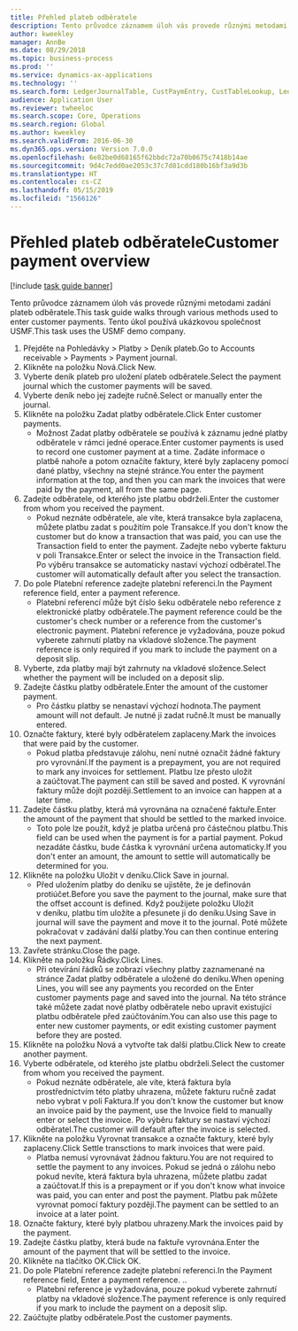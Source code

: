 ```yaml
---
title: Přehled plateb odběratele
description: Tento průvodce záznamem úloh vás provede různými metodami zadání plateb odběratele.
author: kweekley
manager: AnnBe
ms.date: 08/29/2018
ms.topic: business-process
ms.prod: ''
ms.service: dynamics-ax-applications
ms.technology: ''
ms.search.form: LedgerJournalTable, CustPaymEntry, CustTableLookup, LedgerJournalTransCustPaym, CustOpenTrans, BankAccountTableLookUp
audience: Application User
ms.reviewer: twheeloc
ms.search.scope: Core, Operations
ms.search.region: Global
ms.author: kweekley
ms.search.validFrom: 2016-06-30
ms.dyn365.ops.version: Version 7.0.0
ms.openlocfilehash: 6e82be0d68165f62bbdc72a70b0675c7418b14ae
ms.sourcegitcommit: 9d4c7edd0ae2053c37c7d81cdd180b16bf3a9d3b
ms.translationtype: HT
ms.contentlocale: cs-CZ
ms.lasthandoff: 05/15/2019
ms.locfileid: "1566126"
---
```

# <a name="customer-payment-overview"></a><span data-ttu-id="8eaf8-103">Přehled plateb odběratele</span><span class="sxs-lookup"><span data-stu-id="8eaf8-103">Customer payment overview</span></span>

[!include [task guide banner](../../includes/task-guide-banner.md)]

<span data-ttu-id="8eaf8-104">Tento průvodce záznamem úloh vás provede různými metodami zadání plateb odběratele.</span><span class="sxs-lookup"><span data-stu-id="8eaf8-104">This task guide walks through various methods used to enter customer payments.</span></span> <span data-ttu-id="8eaf8-105">Tento úkol používá ukázkovou společnost USMF.</span><span class="sxs-lookup"><span data-stu-id="8eaf8-105">This task uses the USMF demo company.</span></span>

1. <span data-ttu-id="8eaf8-106">Přejděte na Pohledávky > Platby > Deník plateb.</span><span class="sxs-lookup"><span data-stu-id="8eaf8-106">Go to Accounts receivable > Payments > Payment journal.</span></span>
2. <span data-ttu-id="8eaf8-107">Klikněte na položku Nová.</span><span class="sxs-lookup"><span data-stu-id="8eaf8-107">Click New.</span></span>
3. <span data-ttu-id="8eaf8-108">Vyberte deník plateb pro uložení plateb odběratele.</span><span class="sxs-lookup"><span data-stu-id="8eaf8-108">Select the payment journal which the customer payments will be saved.</span></span>
4. <span data-ttu-id="8eaf8-109">Vyberte deník nebo jej zadejte ručně.</span><span class="sxs-lookup"><span data-stu-id="8eaf8-109">Select or manually enter the journal.</span></span>
5. <span data-ttu-id="8eaf8-110">Klikněte na položku Zadat platby odběratele.</span><span class="sxs-lookup"><span data-stu-id="8eaf8-110">Click Enter customer payments.</span></span>
    * <span data-ttu-id="8eaf8-111">Možnost Zadat platby odběratele se používá k záznamu jedné platby odběratele v rámci jedné operace.</span><span class="sxs-lookup"><span data-stu-id="8eaf8-111">Enter customer payments is used to record one customer payment at a time.</span></span> <span data-ttu-id="8eaf8-112">Zadáte informace o platbě nahoře a potom označíte faktury, které byly zaplaceny pomocí dané platby, všechny na stejné stránce.</span><span class="sxs-lookup"><span data-stu-id="8eaf8-112">You enter the payment information at the top, and then you can mark the invoices that were paid by the payment, all from the same page.</span></span>  
6. <span data-ttu-id="8eaf8-113">Zadejte odběratele, od kterého jste platbu obdrželi.</span><span class="sxs-lookup"><span data-stu-id="8eaf8-113">Enter the customer from whom you received the payment.</span></span>
    * <span data-ttu-id="8eaf8-114">Pokud neznáte odběratele, ale víte, která transakce byla zaplacena, můžete platbu zadat s použitím pole Transakce.</span><span class="sxs-lookup"><span data-stu-id="8eaf8-114">If you don't know the customer but do know a transaction that was paid, you can use the Transaction field to enter the payment.</span></span> <span data-ttu-id="8eaf8-115">Zadejte nebo vyberte fakturu v poli Transakce.</span><span class="sxs-lookup"><span data-stu-id="8eaf8-115">Enter or select the invoice in the Transaction field.</span></span> <span data-ttu-id="8eaf8-116">Po výběru transakce se automaticky nastaví výchozí odběratel.</span><span class="sxs-lookup"><span data-stu-id="8eaf8-116">The customer will automatically default after you select the transaction.</span></span>  
7. <span data-ttu-id="8eaf8-117">Do pole Platební reference zadejte platební referenci.</span><span class="sxs-lookup"><span data-stu-id="8eaf8-117">In the Payment reference field, enter a payment reference.</span></span>
    * <span data-ttu-id="8eaf8-118">Platební referencí může být číslo šeku odběratele nebo reference z elektronické platby odběratele.</span><span class="sxs-lookup"><span data-stu-id="8eaf8-118">The payment reference could be the customer's check number or a reference from the customer's electronic payment.</span></span> <span data-ttu-id="8eaf8-119">Platební reference je vyžadována, pouze pokud vyberete zahrnutí platby na vkladové složence.</span><span class="sxs-lookup"><span data-stu-id="8eaf8-119">The payment reference is only required if you mark to include the payment on a deposit slip.</span></span>  
8. <span data-ttu-id="8eaf8-120">Vyberte, zda platby mají být zahrnuty na vkladové složence.</span><span class="sxs-lookup"><span data-stu-id="8eaf8-120">Select whether the payment will be included on a deposit slip.</span></span> 
9. <span data-ttu-id="8eaf8-121">Zadejte částku platby odběratele.</span><span class="sxs-lookup"><span data-stu-id="8eaf8-121">Enter the amount of the customer payment.</span></span>
    * <span data-ttu-id="8eaf8-122">Pro částku platby se nenastaví výchozí hodnota.</span><span class="sxs-lookup"><span data-stu-id="8eaf8-122">The payment amount will not default.</span></span> <span data-ttu-id="8eaf8-123">Je nutné ji zadat ručně.</span><span class="sxs-lookup"><span data-stu-id="8eaf8-123">It must be manually entered.</span></span>  
10. <span data-ttu-id="8eaf8-124">Označte faktury, které byly odběratelem zaplaceny.</span><span class="sxs-lookup"><span data-stu-id="8eaf8-124">Mark the invoices that were paid by the customer.</span></span>
    * <span data-ttu-id="8eaf8-125">Pokud platba představuje zálohu, není nutné označit žádné faktury pro vyrovnání.</span><span class="sxs-lookup"><span data-stu-id="8eaf8-125">If the payment is a prepayment, you are not required to mark any invoices for settlement.</span></span> <span data-ttu-id="8eaf8-126">Platbu lze přesto uložit a zaúčtovat.</span><span class="sxs-lookup"><span data-stu-id="8eaf8-126">The payment can still be saved and posted.</span></span> <span data-ttu-id="8eaf8-127">K vyrovnání faktury může dojít později.</span><span class="sxs-lookup"><span data-stu-id="8eaf8-127">Settlement to an invoice can happen at a later time.</span></span>  
11. <span data-ttu-id="8eaf8-128">Zadejte částku platby, která má vyrovnána na označené faktuře.</span><span class="sxs-lookup"><span data-stu-id="8eaf8-128">Enter the amount of the payment that should be settled to the marked invoice.</span></span> 
    * <span data-ttu-id="8eaf8-129">Toto pole lze použít, když je platba určená pro částečnou platbu.</span><span class="sxs-lookup"><span data-stu-id="8eaf8-129">This field can be used when the payment is for a partial payment.</span></span> <span data-ttu-id="8eaf8-130">Pokud nezadáte částku, bude částka k vyrovnání určena automaticky.</span><span class="sxs-lookup"><span data-stu-id="8eaf8-130">If you don't enter an amount, the amount to settle will automatically be determined for you.</span></span>  
12. <span data-ttu-id="8eaf8-131">Klikněte na položku Uložit v deníku.</span><span class="sxs-lookup"><span data-stu-id="8eaf8-131">Click Save in journal.</span></span>
    * <span data-ttu-id="8eaf8-132">Před uložením platby do deníku se ujistěte, že je definován protiúčet.</span><span class="sxs-lookup"><span data-stu-id="8eaf8-132">Before you save the payment to the journal, make sure that the offset account is defined.</span></span> <span data-ttu-id="8eaf8-133">Když použijete položku Uložit v deníku, platbu tím uložíte a přesunete ji do deníku.</span><span class="sxs-lookup"><span data-stu-id="8eaf8-133">Using Save in journal will save the payment and move it to the journal.</span></span> <span data-ttu-id="8eaf8-134">Poté můžete pokračovat v zadávání další platby.</span><span class="sxs-lookup"><span data-stu-id="8eaf8-134">You can then continue entering the next payment.</span></span>  
13. <span data-ttu-id="8eaf8-135">Zavřete stránku.</span><span class="sxs-lookup"><span data-stu-id="8eaf8-135">Close the page.</span></span>
14. <span data-ttu-id="8eaf8-136">Klikněte na položku Řádky.</span><span class="sxs-lookup"><span data-stu-id="8eaf8-136">Click Lines.</span></span>
    * <span data-ttu-id="8eaf8-137">Při otevírání řádků se zobrazí všechny platby zaznamenané na stránce Zadat platby odběratele a uložené do deníku.</span><span class="sxs-lookup"><span data-stu-id="8eaf8-137">When opening Lines, you will see any payments you recorded on the Enter customer payments page and saved into the journal.</span></span> <span data-ttu-id="8eaf8-138">Na této stránce také můžete zadat nové platby odběratele nebo upravit existující platbu odběratele před zaúčtováním.</span><span class="sxs-lookup"><span data-stu-id="8eaf8-138">You can also use this page to enter new customer payments, or edit existing customer payment before they are posted.</span></span>  
15. <span data-ttu-id="8eaf8-139">Klikněte na položku Nová a vytvořte tak další platbu.</span><span class="sxs-lookup"><span data-stu-id="8eaf8-139">Click New to create another payment.</span></span> 
16. <span data-ttu-id="8eaf8-140">Vyberte odběratele, od kterého jste platbu obdrželi.</span><span class="sxs-lookup"><span data-stu-id="8eaf8-140">Select the customer from whom you received the payment.</span></span>
    * <span data-ttu-id="8eaf8-141">Pokud neznáte odběratele, ale víte, která faktura byla prostřednictvím této platby uhrazena, můžete fakturu ručně zadat nebo vybrat v poli Faktura.</span><span class="sxs-lookup"><span data-stu-id="8eaf8-141">If you don't know the customer but know an invoice paid by the payment, use the Invoice field to manually enter or select the invoice.</span></span> <span data-ttu-id="8eaf8-142">Po výběru faktury se nastaví výchozí odběratel.</span><span class="sxs-lookup"><span data-stu-id="8eaf8-142">The customer will default after the invoice is selected.</span></span>  
17. <span data-ttu-id="8eaf8-143">Klikněte na položku Vyrovnat transakce a označte faktury, které byly zaplaceny.</span><span class="sxs-lookup"><span data-stu-id="8eaf8-143">Click Settle transctions to mark invoices that were paid.</span></span>
    * <span data-ttu-id="8eaf8-144">Platba nemusí vyrovnávat žádnou fakturu.</span><span class="sxs-lookup"><span data-stu-id="8eaf8-144">You are not required to settle the payment to any invoices.</span></span> <span data-ttu-id="8eaf8-145">Pokud se jedná o zálohu nebo pokud nevíte, která faktura byla uhrazena, můžete platbu zadat a zaúčtovat.</span><span class="sxs-lookup"><span data-stu-id="8eaf8-145">If this is a prepayment or if you don't know what invoice was paid, you can enter and post the payment.</span></span> <span data-ttu-id="8eaf8-146">Platbu pak můžete vyrovnat pomocí faktury později.</span><span class="sxs-lookup"><span data-stu-id="8eaf8-146">The payment can be settled to an invoice at a later point.</span></span>  
18. <span data-ttu-id="8eaf8-147">Označte faktury, které byly platbou uhrazeny.</span><span class="sxs-lookup"><span data-stu-id="8eaf8-147">Mark the invoices paid by the payment.</span></span> 
19. <span data-ttu-id="8eaf8-148">Zadejte částku platby, která bude na faktuře vyrovnána.</span><span class="sxs-lookup"><span data-stu-id="8eaf8-148">Enter the amount of the payment that will be settled to the invoice.</span></span>
20. <span data-ttu-id="8eaf8-149">Klikněte na tlačítko OK.</span><span class="sxs-lookup"><span data-stu-id="8eaf8-149">Click OK.</span></span>
21. <span data-ttu-id="8eaf8-150">Do pole Platební reference zadejte platební referenci.</span><span class="sxs-lookup"><span data-stu-id="8eaf8-150">In the Payment reference field, Enter a payment reference.</span></span> <span data-ttu-id="8eaf8-151">.</span><span class="sxs-lookup"><span data-stu-id="8eaf8-151">.</span></span>
    * <span data-ttu-id="8eaf8-152">Platební reference je vyžadována, pouze pokud vyberete zahrnutí platby na vkladové složence.</span><span class="sxs-lookup"><span data-stu-id="8eaf8-152">The payment reference is only required if you mark to include the payment on a deposit slip.</span></span>  
22. <span data-ttu-id="8eaf8-153">Zaúčtujte platby odběratele.</span><span class="sxs-lookup"><span data-stu-id="8eaf8-153">Post the customer payments.</span></span> 


